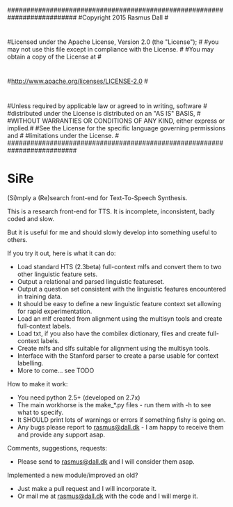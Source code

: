 ##########################################################################
#Copyright 2015 Rasmus Dall                                              #
#                                                                        #
#Licensed under the Apache License, Version 2.0 (the "License");         #
#you may not use this file except in compliance with the License.        #
#You may obtain a copy of the License at                                 #
#                                                                        #
#http://www.apache.org/licenses/LICENSE-2.0                              #
#                                                                        #
#Unless required by applicable law or agreed to in writing, software     #
#distributed under the License is distributed on an "AS IS" BASIS,       #
#WITHOUT WARRANTIES OR CONDITIONS OF ANY KIND, either express or implied.#
#See the License for the specific language governing permissions and     #
#limitations under the License.                                          #
##########################################################################

# SiRe
(Si)mply a (Re)search front-end for Text-To-Speech Synthesis.

This is a research front-end for TTS. It is incomplete, inconsistent, badly coded and slow.

But it is useful for me and should slowly develop into something useful to others.

If you try it out, here is what it can do:

- Load standard HTS (2.3beta) full-context mlfs and convert them to two other linguistic feature sets.
- Output a relational and parsed linguistic featureset.
- Output a question set consistent with the linguistic features encountered in training data.
- It should be easy to define a new linguistic feature context set allowing for rapid experimentation.
- Load an mlf created from alignment using the multisyn tools and create full-context labels.
- Load txt, if you also have the combilex dictionary, files and create full-context labels.
- Create mlfs and slfs suitable for alignment using the multisyn tools.
- Interface with the Stanford parser to create a parse usable for context labelling.
- More to come... see TODO

How to make it work:
- You need python 2.5+ (developed on 2.7x)
- The main workhorse is the make_*.py files - run them with -h to see what to specify.
- It SHOULD print lots of warnings or errors if something fishy is going on.
- Any bugs please report to rasmus@dall.dk - I am happy to receive them and provide any support asap.

Comments, suggestions, requests:
- Please send to rasmus@dall.dk and I will consider them asap.

Implemented a new module/improved an old?
- Just make a pull request and I will incorporate it.
- Or mail me at rasmus@dall.dk with the code and I will merge it.
